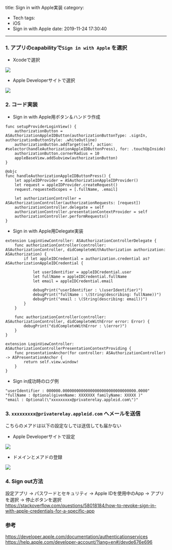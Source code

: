 title: Sign in with Apple実装
category:
  - Tech
tags:
  - iOS
  - Sign in with Apple
date: 2019-11-24 17:30:40
---
### 1. アプリのcapabilityで`Sign in with Apple` を選択

- Xcodeで選択

<a href="../../../images/as-xcode.png" class="fancybox" rel="gallery0"><img src="../../../images/as-xcode.png" style="max-width: 100%"></a>

- Apple Developerサイトで選択

<a href="../../../images/as-web.png" class="fancybox" rel="gallery0"><img src="../../../images/as-web.png" style="max-width: 100%"></a>

### 2. コード実装

- Sign in with Apple用ボタン＆ハンドラ作成

```
func setupProviderLoginView() {
    authorizationButton = ASAuthorizationAppleIDButton(authorizationButtonType: .signIn, authorizationButtonStyle: .whiteOutline)
    authorizationButton.addTarget(self, action: #selector(handleAuthorizationAppleIDButtonPress), for: .touchUpInside)
    authorizationButton.cornerRadius = 10
    appleBaseView.addSubview(authorizationButton)
}

@objc
func handleAuthorizationAppleIDButtonPress() {
    let appleIDProvider = ASAuthorizationAppleIDProvider()
    let request = appleIDProvider.createRequest()
    request.requestedScopes = [.fullName, .email]
    
    let authorizationController = ASAuthorizationController(authorizationRequests: [request])
    authorizationController.delegate = self
    authorizationController.presentationContextProvider = self
    authorizationController.performRequests()
}
```
- Sign in with Apple用Delegate実装

```
extension LoginViewController: ASAuthorizationControllerDelegate {
    func authorizationController(controller: ASAuthorizationController, didCompleteWithAuthorization authorization: ASAuthorization) {
        if let appleIDCredential = authorization.credential as? ASAuthorizationAppleIDCredential {
            
            let userIdentifier = appleIDCredential.user
            let fullName = appleIDCredential.fullName
            let email = appleIDCredential.email
            
            debugPrint("userIdentifier : \(userIdentifier)")
            debugPrint("fullName : \(String(describing: fullName))")
            debugPrint("email : \(String(describing: email))")
        }
    }
    
    func authorizationController(controller: ASAuthorizationController, didCompleteWithError error: Error) {
        debugPrint("didCompleteWithError : \(error)")
    }
}

extension LoginViewController: ASAuthorizationControllerPresentationContextProviding {
    func presentationAnchor(for controller: ASAuthorizationController) -> ASPresentationAnchor {
        return self.view.window!
    }
}
```

- Sign in成功時のログ例

```
"userIdentifier : 000000.00000000000000000000000000000000.0000"
"fullName : Optional(givenName: XXXXXXX familyName: XXXXX )"
"email : Optional(\"xxxxxxxxx@privaterelay.appleid.com\")"
```


### 3.  `xxxxxxxxx@privaterelay.appleid.com` へメールを送信

こちらのメアドは以下の設定なしでは送信しても届かない

- Apple Developerサイトで設定

<a href="../../../images/as-config1.png" class="fancybox" rel="gallery0"><img src="../../../images/as-config1.png" style="max-width: 100%"></a>

- ドメインとメアドの登録

<a href="../../../images/as-config2.png" class="fancybox" rel="gallery0"><img src="../../../images/as-config2.png" style="max-width: 100%"></a>


### 4. Sign out方法

設定アプリ -> パスワードとセキュリティ -> Apple IDを使用中のApp -> アプリを選択 -> 停止ボタンを選択
https://stackoverflow.com/questions/58018184/how-to-revoke-sign-in-with-apple-credentials-for-a-specific-app

### 参考
https://developer.apple.com/documentation/authenticationservices
https://help.apple.com/developer-account/?lang=en#/devde676e696
